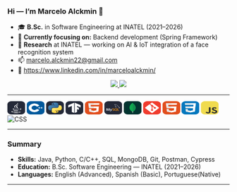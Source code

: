 ### Hi — I’m **Marcelo Alckmin** 👋

-  🎓 **B.Sc.** in Software Engineering at INATEL (2021–2026)  
- 🌱 **Currently focusing on:** Backend development (Spring Framework)  
- 💼 **Research** at INATEL — working on AI & IoT integration of a face recognition system
- 📫 marcelo.alckmin22@gmail.com  
- 🔗 https://www.linkedin.com/in/marceloalckmin/

<div align="center">
  <a href="https://github.com/marceloalckmin">
    <img height="140em" src="https://github-readme-stats.vercel.app/api?username=marceloalckmin&show_icons=true&theme=radical&hide_border=true"/>
    <img height="110em" src="https://github-readme-stats.vercel.app/api/top-langs/?username=marceloalckmin&layout=compact&theme=radical&hide_border=true"/>
  </a>
</div>

---

<div style="display:inline_block">
  <img align="center" alt="Java" height="30" width="40" src="https://github.com/tandpfun/skill-icons/raw/main/icons/Java-Dark.svg">
  <img align="center" alt="C++" height="30" width="40" src="https://github.com/tandpfun/skill-icons/raw/main/icons/CPP.svg">
  <img align="center" alt="Python" height="30" width="40" src="https://github.com/tandpfun/skill-icons/raw/main/icons/Python-Dark.svg">
  <img align="center" alt="Tensorflow" height="30" width="40" src="https://github.com/tandpfun/skill-icons/raw/main/icons/TensorFlow-Dark.svg">
  <img align="center" alt="HTML" height="30" width="40" src="https://github.com/tandpfun/skill-icons/raw/main/icons/HTML.svg">
  <img align="center" alt="MySQL" height="30" width="40" src="https://github.com/tandpfun/skill-icons/raw/main/icons/MySQL-Dark.svg">
  <img align="center" alt="MongoDB" height="30" width="40" src="https://github.com/tandpfun/skill-icons/raw/main/icons/MongoDB.svg">
  <img align="center" alt="Git" height="30" width="40" src="https://github.com/tandpfun/skill-icons/raw/main/icons/Git.svg">
  <img align="center" alt="HTML" height="30" width="40" src="https://github.com/tandpfun/skill-icons/raw/main/icons/HTML.svg">
  <img align="center" alt="CSS" height="30" width="40" src="https://github.com/tandpfun/skill-icons/raw/main/icons/CSS.svg">
  <img align="center" alt="CSS" height="30" width="40" src="https://github.com/tandpfun/skill-icons/raw/main/icons/JavaScript.svg">
  <img align="center" alt="CSS" height="30" width="40" src="https://github.com/tandpfun/skill-icons/raw/main/icons/NodeJS-Dark..svg">
</div>

---

### Summary
- **Skills:** Java, Python, C/C++, SQL, MongoDB, Git, Postman, Cypress  
- **Education:** B.Sc. Software Engineering — INATEL (2021–2026)  
- **Languages:** English (Advanced), Spanish (Basic), Portuguese(Native)  
---
